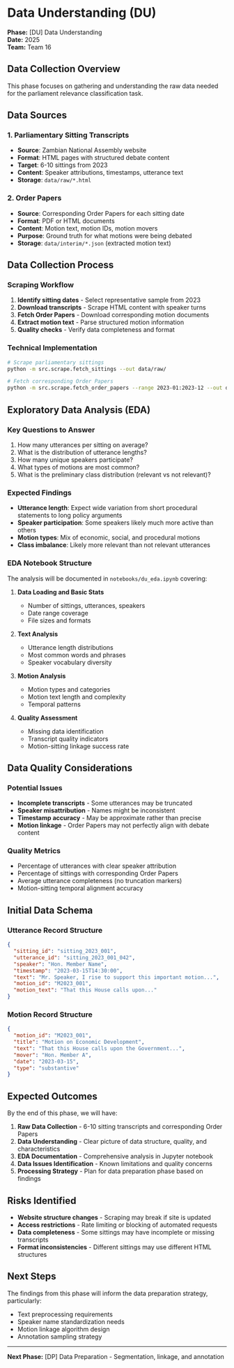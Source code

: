 # Data Understanding (DU)

**Phase:** [DU] Data Understanding  
**Date:** 2025  
**Team:** Team 16  

## Data Collection Overview

This phase focuses on gathering and understanding the raw data needed for the parliament relevance classification task.

## Data Sources

### 1. Parliamentary Sitting Transcripts

- **Source**: Zambian National Assembly website
- **Format**: HTML pages with structured debate content
- **Target**: 6-10 sittings from 2023
- **Content**: Speaker attributions, timestamps, utterance text
- **Storage**: `data/raw/*.html`

### 2. Order Papers

- **Source**: Corresponding Order Papers for each sitting date
- **Format**: PDF or HTML documents
- **Content**: Motion text, motion IDs, motion movers
- **Purpose**: Ground truth for what motions were being debated
- **Storage**: `data/interim/*.json` (extracted motion text)

## Data Collection Process

### Scraping Workflow

1. **Identify sitting dates** - Select representative sample from 2023
2. **Download transcripts** - Scrape HTML content with speaker turns
3. **Fetch Order Papers** - Download corresponding motion documents
4. **Extract motion text** - Parse structured motion information
5. **Quality checks** - Verify data completeness and format

### Technical Implementation

```bash
# Scrape parliamentary sittings
python -m src.scrape.fetch_sittings --out data/raw/

# Fetch corresponding Order Papers  
python -m src.scrape.fetch_order_papers --range 2023-01:2023-12 --out data/interim/
```

## Exploratory Data Analysis (EDA)

### Key Questions to Answer

1. How many utterances per sitting on average?
2. What is the distribution of utterance lengths?
3. How many unique speakers participate?
4. What types of motions are most common?
5. What is the preliminary class distribution (relevant vs not relevant)?

### Expected Findings

- **Utterance length**: Expect wide variation from short procedural statements to long policy arguments
- **Speaker participation**: Some speakers likely much more active than others
- **Motion types**: Mix of economic, social, and procedural motions
- **Class imbalance**: Likely more relevant than not relevant utterances

### EDA Notebook Structure

The analysis will be documented in `notebooks/du_eda.ipynb` covering:

1. **Data Loading and Basic Stats**
   - Number of sittings, utterances, speakers
   - Date range coverage
   - File sizes and formats

2. **Text Analysis**
   - Utterance length distributions
   - Most common words and phrases
   - Speaker vocabulary diversity

3. **Motion Analysis**
   - Motion types and categories
   - Motion text length and complexity
   - Temporal patterns

4. **Quality Assessment**
   - Missing data identification
   - Transcript quality indicators
   - Motion-sitting linkage success rate

## Data Quality Considerations

### Potential Issues

- **Incomplete transcripts** - Some utterances may be truncated
- **Speaker misattribution** - Names might be inconsistent
- **Timestamp accuracy** - May be approximate rather than precise
- **Motion linkage** - Order Papers may not perfectly align with debate content

### Quality Metrics

- Percentage of utterances with clear speaker attribution
- Percentage of sittings with corresponding Order Papers
- Average utterance completeness (no truncation markers)
- Motion-sitting temporal alignment accuracy

## Initial Data Schema

### Utterance Record Structure

```json
{
  "sitting_id": "sitting_2023_001",
  "utterance_id": "sitting_2023_001_042",
  "speaker": "Hon. Member Name",
  "timestamp": "2023-03-15T14:30:00",
  "text": "Mr. Speaker, I rise to support this important motion...",
  "motion_id": "M2023_001",
  "motion_text": "That this House calls upon..."
}
```

### Motion Record Structure

```json
{
  "motion_id": "M2023_001",
  "title": "Motion on Economic Development",
  "text": "That this House calls upon the Government...",
  "mover": "Hon. Member A",
  "date": "2023-03-15",
  "type": "substantive"
}
```

## Expected Outcomes

By the end of this phase, we will have:

1. **Raw Data Collection** - 6-10 sitting transcripts and corresponding Order Papers
2. **Data Understanding** - Clear picture of data structure, quality, and characteristics
3. **EDA Documentation** - Comprehensive analysis in Jupyter notebook
4. **Data Issues Identification** - Known limitations and quality concerns
5. **Processing Strategy** - Plan for data preparation phase based on findings

## Risks Identified

- **Website structure changes** - Scraping may break if site is updated
- **Access restrictions** - Rate limiting or blocking of automated requests
- **Data completeness** - Some sittings may have incomplete or missing transcripts
- **Format inconsistencies** - Different sittings may use different HTML structures

## Next Steps

The findings from this phase will inform the data preparation strategy, particularly:

- Text preprocessing requirements
- Speaker name standardization needs  
- Motion linkage algorithm design
- Annotation sampling strategy

---

**Next Phase:** [DP] Data Preparation - Segmentation, linkage, and annotation
